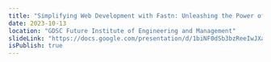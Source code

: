 ```yaml
---
title: "Simplifying Web Development with Fastn: Unleashing the Power of OSS"
date: 2023-10-13
location: "GDSC Future Institute of Engineering and Management"
slideLink: "https://docs.google.com/presentation/d/1biNF0dSb3bzReeIwJXaGoEYY1E9x6MeWD7KyW32QJiI/edit?usp=sharing"
isPublish: true
---
```

